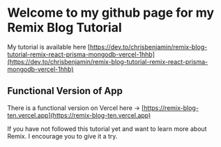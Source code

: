 # Welcome to my github page for my Remix Blog Tutorial

My tutorial is available here [https://dev.to/chrisbenjamin/remix-blog-tutorial-remix-react-prisma-mongodb-vercel-1hhb](https://dev.to/chrisbenjamin/remix-blog-tutorial-remix-react-prisma-mongodb-vercel-1hhb)

## Functional Version of App
There is a functional version on Vercel here -> 
[https://remix-blog-ten.vercel.app](https://remix-blog-ten.vercel.app)

If you have not followed this tutorial yet and want to learn more about Remix. I encourage you to give it a try. 
